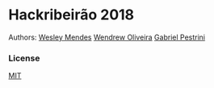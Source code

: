 # Hackribeirão 2018

Authors:
    [Wesley Mendes](https://github.com/WesGtoX)
    [Wendrew Oliveira](https://github.com/wendrewdevelop)
    [Gabriel Pestrini](https://github.com/Pestrini)

### License ###

[MIT](LICENSE)